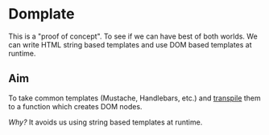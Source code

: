# Domplate
This is a "proof of concept". To see if we can have best of both worlds. We can write HTML string based templates and use DOM based templates at runtime.

## Aim
To take common templates (Mustache, Handlebars, etc.) and [transpile](http://en.wikipedia.org/wiki/Source-to-source_compiler) them to a function which creates DOM nodes.

_Why?_ It avoids us using string based templates at runtime.
